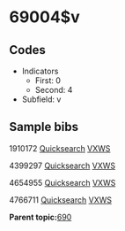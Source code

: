 # 69004$v

## Codes

-   Indicators
    -   First: 0
    -   Second: 4
-   Subfield: v

## Sample bibs

1910172 [Quicksearch](https://search.library.yale.edu/catalog/1910172) [VXWS](http://prodorbis.library.yale.edu:7014/vxws/GetHoldingsService?bibId=1910172)

4399297 [Quicksearch](https://search.library.yale.edu/catalog/4399297) [VXWS](http://prodorbis.library.yale.edu:7014/vxws/GetHoldingsService?bibId=4399297)

4654955 [Quicksearch](https://search.library.yale.edu/catalog/4654955) [VXWS](http://prodorbis.library.yale.edu:7014/vxws/GetHoldingsService?bibId=4654955)

4766711 [Quicksearch](https://search.library.yale.edu/catalog/4766711) [VXWS](http://prodorbis.library.yale.edu:7014/vxws/GetHoldingsService?bibId=4766711)

**Parent topic:**[690](../../tags/690/690.md)

